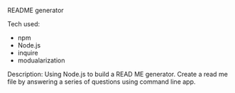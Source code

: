 README generator

Tech used: 
- npm
- Node.js
- inquire
- modualarization

Description: 
Using Node.js to build a READ ME generator. Create a read me file by answering a series of questions using command line app. 


